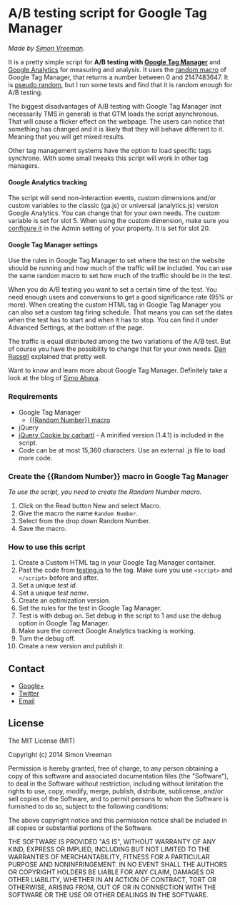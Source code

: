 A/B testing script for Google Tag Manager
=========================================

_Made by [Simon Vreeman](http://vreeman.com)._

It is a pretty simple script for **A/B testing with [Google Tag Manager](https://www.google.com/tagmanager/)** and [Google Analytics](http://www.google.com/analytics/) for measuring and analysis. It uses the [random macro](https://support.google.com/tagmanager/answer/2644341?hl=en#RandomNumber) of Google Tag Manager, that returns a number between 0 and 2147483647. It is [pseudo random](http://www.random.org/randomness/), but I run some tests and find that it is random enough for A/B testing.

The biggest disadvantages of A/B testing with Google Tag Manager (not necessarily TMS in general) is that GTM loads the script asynchronous. That will cause a flicker effect on the webpage. The users can notice that something has changed and it is likely that they will behave different to it. Meaning that you will get mixed results.

Other tag management systems have the option to load specific tags synchrone. With some small tweaks this script will work in other tag managers.

#### Google Analytics tracking
The script will send non-interaction events, custom dimensions and/or custom variables to the classic (ga.js) or universal (analytics.js) version Google Analytics. You can change that for your own needs. The custom variable is set for slot 5. When using the custom dimension, make sure you [configure it](https://support.google.com/analytics/answer/2709829?hl=en) in the Admin setting of your property. It is set for slot 20.

#### Google Tag Manager settings
Use the rules in Google Tag Manager to set where the test on the website should be running and how much of the traffic will be included. You can use the same random macro to set how much of the traffic should be in the test.

When you do A/B testing you want to set a certain time of the test. You need enough users and conversions to get a good significance rate (95% or more). When creating the custom HTML tag in Google Tag Manager you can also set a custom tag firing schedule. That means you can set the dates when the test has to start and when it has to stop. You can find it under Advanced Settings, at the bottom of the page.

The traffic is equal distributed among the two variations of the A/B test. But of course you have the possibility to change that for your own needs. [Dan Russell](http://dan-russell.com/2013/03/sampling-a-percentage-of-your-users-with-google-tag-manager/) explained that pretty well.

Want to know and learn more about Google Tag Manager. Definitely take a look at the blog of [Simo Ahava](http://www.simoahava.com).

### Requirements
* Google Tag Manager
  * [{{Random Number}} macro](#create-the-random-number-macro-in-google-tag-manager)
* jQuery
* [jQuery Cookie by carhartl](https://github.com/carhartl/jquery-cookie) - A minified version (1.4.1) is included in the script.
* Code can be at most 15,360 characters. Use an external .js file to load more code.

### Create the {{Random Number}} macro in Google Tag Manager
_To use the script, you need to create the Random Number macro._

1. Click on the Read button New and select Macro.
2. Give the macro the name `Random Number`.
3. Select from the drop down Random Number.
4. Save the macro.

### How to use this script
1. Create a Custom HTML tag in your Google Tag Manager container.
2. Past the code from [testing.js](testing.js) to the tag. Make sure you use `<script>` and `</script>` before and after.
3. Set a unique *test id*.
4. Set a unique *test name*.
5. Create an optimization version.
6. Set the rules for the test in Google Tag Manager.
7. Test is with debug on. Set debug in the script to 1 and use the debug option in Google Tag Manager.
8. Make sure the correct Google Analytics tracking is working.
9. Turn the debug off. 
9. Create a new version and publish it.

## Contact
* [Google+](https://plus.google.com/+SimonVreeman?rel=author)
* [Twitter](https://twitter.com/vreeman)
* [Email](mailto:simon@vreeman.com)

## License
The MIT License (MIT)

Copyright (c) 2014 Simon Vreeman

Permission is hereby granted, free of charge, to any person obtaining a copy
of this software and associated documentation files (the "Software"), to deal
in the Software without restriction, including without limitation the rights
to use, copy, modify, merge, publish, distribute, sublicense, and/or sell
copies of the Software, and to permit persons to whom the Software is
furnished to do so, subject to the following conditions:

The above copyright notice and this permission notice shall be included in all
copies or substantial portions of the Software.

THE SOFTWARE IS PROVIDED "AS IS", WITHOUT WARRANTY OF ANY KIND, EXPRESS OR
IMPLIED, INCLUDING BUT NOT LIMITED TO THE WARRANTIES OF MERCHANTABILITY,
FITNESS FOR A PARTICULAR PURPOSE AND NONINFRINGEMENT. IN NO EVENT SHALL THE
AUTHORS OR COPYRIGHT HOLDERS BE LIABLE FOR ANY CLAIM, DAMAGES OR OTHER
LIABILITY, WHETHER IN AN ACTION OF CONTRACT, TORT OR OTHERWISE, ARISING FROM,
OUT OF OR IN CONNECTION WITH THE SOFTWARE OR THE USE OR OTHER DEALINGS IN THE
SOFTWARE.